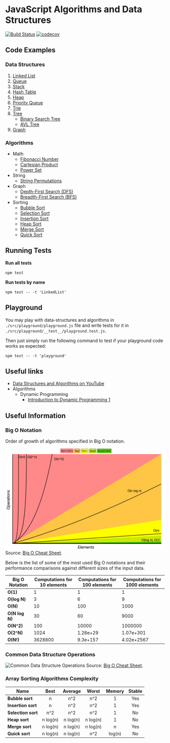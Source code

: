 # JavaScript Algorithms and Data Structures

[![Build Status](https://travis-ci.org/trekhleb/javascript-algorithms.svg?branch=master)](https://travis-ci.org/trekhleb/javascript-algorithms)
[![codecov](https://codecov.io/gh/trekhleb/javascript-algorithms/branch/master/graph/badge.svg)](https://codecov.io/gh/trekhleb/javascript-algorithms)

## Code Examples

### Data Structures

1. [Linked List](https://github.com/trekhleb/javascript-algorithms/tree/master/src/data-structures/linked-list)
2. [Queue](https://github.com/trekhleb/javascript-algorithms/tree/master/src/data-structures/queue)
3. [Stack](https://github.com/trekhleb/javascript-algorithms/tree/master/src/data-structures/stack)
4. [Hash Table](https://github.com/trekhleb/javascript-algorithms/tree/master/src/data-structures/hash-table)
5. [Heap](https://github.com/trekhleb/javascript-algorithms/tree/master/src/data-structures/heap)
6. [Priority Queue](https://github.com/trekhleb/javascript-algorithms/tree/master/src/data-structures/priority-queue)
7. [Trie](https://github.com/trekhleb/javascript-algorithms/tree/master/src/data-structures/trie)
8. [Tree](https://github.com/trekhleb/javascript-algorithms/tree/master/src/data-structures/tree)
    * [Binary Search Tree](https://github.com/trekhleb/javascript-algorithms/tree/master/src/data-structures/tree/binary-search-tree)
    * [AVL Tree](https://github.com/trekhleb/javascript-algorithms/tree/master/src/data-structures/tree/avl-tree)
9. [Graph](https://github.com/trekhleb/javascript-algorithms/tree/master/src/data-structures/graph)

### Algorithms

* Math
  * [Fibonacci Number](https://github.com/trekhleb/javascript-algorithms/tree/master/src/algorithms/math/fibonacci)
  * [Cartesian Product](https://github.com/trekhleb/javascript-algorithms/tree/master/src/algorithms/math/cartesian-product)
  * [Power Set](https://github.com/trekhleb/javascript-algorithms/tree/master/src/algorithms/math/power-set)
* String
  * [String Permutations](https://github.com/trekhleb/javascript-algorithms/tree/master/src/algorithms/string/permutations)
* Graph
  * [Depth-First Search (DFS)](https://github.com/trekhleb/javascript-algorithms/tree/master/src/algorithms/graph/depth-first-search)
  * [Breadth-First Search (BFS)](https://github.com/trekhleb/javascript-algorithms/tree/master/src/algorithms/graph/breadth-first-search)
* Sorting
  * [Bubble Sort](https://github.com/trekhleb/javascript-algorithms/tree/master/src/algorithms/sorting/bubble-sort)
  * [Selection Sort](https://github.com/trekhleb/javascript-algorithms/tree/master/src/algorithms/sorting/selection-sort)
  * [Insertion Sort](https://github.com/trekhleb/javascript-algorithms/tree/master/src/algorithms/sorting/insertion-sort)
  * [Heap Sort](https://github.com/trekhleb/javascript-algorithms/tree/master/src/algorithms/sorting/heap-sort)
  * [Merge Sort](https://github.com/trekhleb/javascript-algorithms/tree/master/src/algorithms/sorting/merge-sort)
  * [Quick Sort](https://github.com/trekhleb/javascript-algorithms/tree/master/src/algorithms/sorting/quick-sort)

## Running Tests

**Run all tests**
```
npm test
```

**Run tests by name**
```
npm test -- -t 'LinkedList'
```

## Playground

You may play with data-structures and algorithms in `./src/playground/playground.js` file and write
tests for it in `./src/playground/__test__/playground.test.js`.

Then just simply run the following command to test if your playground code works as expected:

```
npm test -- -t 'playground'
```

## Useful links

* [Data Structures and Algorithms on YouTube](https://www.youtube.com/playlist?list=PLLXdhg_r2hKA7DPDsunoDZ-Z769jWn4R8)
* Algorithms
  * Dynamic Programming
    * [Introduction to Dynamic Programming 1](https://www.hackerearth.com/practice/algorithms/dynamic-programming/introduction-to-dynamic-programming-1/tutorial/)

## Useful Information

### Big O Notation
    
Order of growth of algorithms specified in Big O notation.
    
![Big O graphs](https://github.com/trekhleb/javascript-algorithms/blob/master/assets/big-o-graph.png)
Source: [Big O Cheat Sheet](http://bigocheatsheet.com/).
    
Below is the list of some of the most used Big O notations and their performance comparisons against different sizes of the input data.

| Big O Notation | Computations for 10 elements | Computations for 100 elements | Computations for 1000 elements  |
| -------------- | ---------------------------- | ----------------------------- | ------------------------------- |
| **O(1)**       | 1                            | 1                             | 1                               |
| **O(log N)**   | 3                            | 6                             | 9                               |
| **O(N)**       | 10                           | 100                           | 1000                            |
| **O(N log N)** | 30                           | 60                            | 9000                            |
| **O(N^2)**     | 100                          | 10000                         | 1000000                         |
| **O(2^N)**     | 1024                         | 1.26e+29                      | 1.07e+301                       |
| **O(N!)**      | 3628800                      | 9.3e+157                      | 4.02e+2567                      |

### Common Data Structure Operations
    
![Common Data Structure Operations](https://github.com/trekhleb/javascript-algorithms/blob/master/assets/big-o-data-structures.png)
Source: [Big O Cheat Sheet](http://bigocheatsheet.com/).

### Array Sorting Algorithms Complexity

| Name                  | Best      | Average   | Worst     | Memory    | Stable    |
| --------------------- | :-------: | :-------: | :-------: | :-------: | :-------: |
| **Bubble sort**       | n         | n^2       | n^2       | 1         | Yes       |
| **Insertion sort**    | n         | n^2       | n^2       | 1         | Yes       |
| **Selection sort**    | n^2       | n^2       | n^2       | 1         | No        |
| **Heap sort**         | n log(n)  | n log(n)  | n log(n)  | 1         | No        |
| **Merge sort**        | n log(n)  | n log(n)  | n log(n)  | n         | Yes       |
| **Quick sort**        | n log(n)  | n log(n)  | n^2       | log(n)    | No        |

